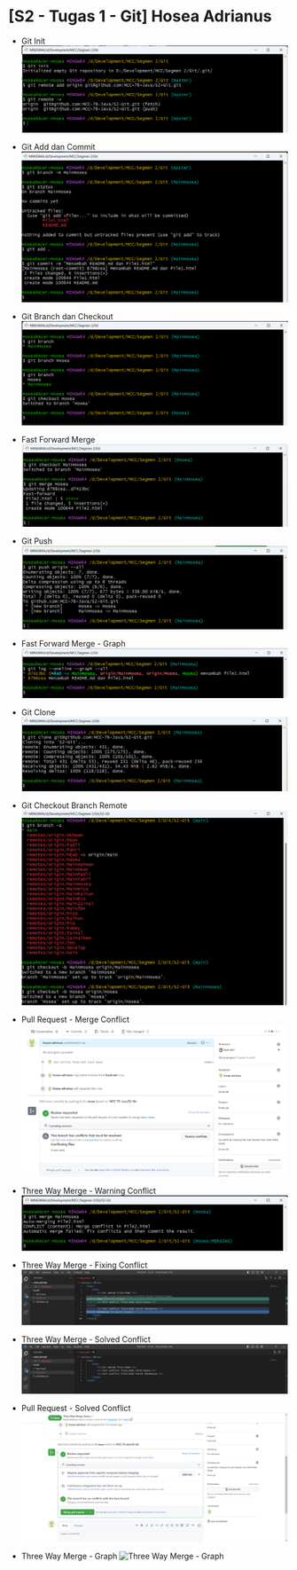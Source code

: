 # **[S2 - Tugas 1 - Git] Hosea Adrianus**

- Git Init
![Git init](img/Git-init.png)

- Git Add dan Commit
![Git Add dan Commit](img/Git-add-commit.png)

- Git Branch dan Checkout
![Git Branch](img/Git-branch-checkout.png)

- Fast Forward Merge 
![Fast Forward Merge](img/Git-merge-fastforward.png)

- Git Push
![Git Push](img/Git-push.png)

- Fast Forward Merge - Graph
![Fast Forward Merge2](img/FastForwardMerge-Graph.png)

- Git Clone
![Git Clone](img/Git-clone.png)

- Git Checkout Branch Remote
![Git Checkout Branch Remote](img/Git-checkout-branch-remote.png)

- Pull Request - Merge Conflict
![Pull Request - Merge Conflict](img/Pull-request-MergeConflict.png)

- Three Way Merge - Warning Conflict
![Three Way Merge - Warning Conflict](img/ThreeWayMerge-WarningConflict.png)

- Three Way Merge - Fixing Conflict
![Three Way Merge - Fixing Conflict](img/ThreeWayMerge-FixingConflict.png)

- Three Way Merge - Solved Conflict
![Three Way Merge - Solved Conflict](img/ThreeWayMerge-SolvedConflict.png)

- Pull Request - Solved Conflict
![Pull Request - Solved Conflict](img/PullRequest-SolvedConflict.png)

- Three Way Merge - Graph
![Three Way Merge - Graph](img/ThreeWayMerge-Graph.png)
